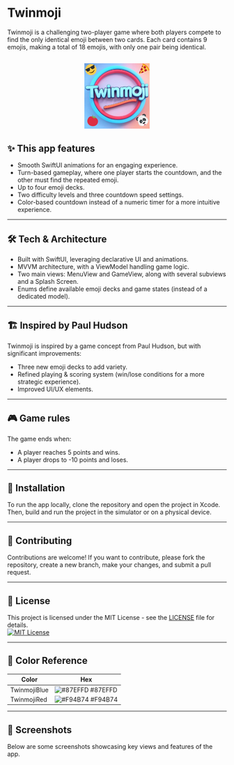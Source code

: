 # Twinmoji
Twinmoji is a challenging two-player game where both players compete to find the only identical emoji between two cards. Each card contains 9 emojis, making a total of 18 emojis, with only one pair being identical.

##
<p align="center">
<img src="https://github.com/raveintospace/Twinmoji/blob/main/Twinmoji/Twinmoji/Assets.xcassets/logo.imageset/logo.jpg" alt="App icon" title="App icon" width="150" height="150">
</p>

## ✨ This app features
- Smooth SwiftUI animations for an engaging experience.
- Turn-based gameplay, where one player starts the countdown, and the other must find the repeated emoji.
- Up to four emoji decks.
- Two difficulty levels and three countdown speed settings.
- Color-based countdown instead of a numeric timer for a more intuitive experience.
---

## 🛠️ Tech & Architecture
- Built with SwiftUI, leveraging declarative UI and animations.
- MVVM architecture, with a ViewModel handling game logic.
- Two main views: MenuView and GameView, along with several subviews and a Splash Screen.
- Enums define available emoji decks and game states (instead of a dedicated model).

---

## 🏗️ Inspired by Paul Hudson
Twinmoji is inspired by a game concept from Paul Hudson, but with significant improvements:
- Three new emoji decks to add variety.
- Refined playing & scoring system (win/lose conditions for a more strategic experience).
- Improved UI/UX elements.

---

## 🎮 Game rules
The game ends when:
- A player reaches 5 points and wins.
- A player drops to -10 points and loses.

---

## 🚀 Installation
To run the app locally, clone the repository and open the project in Xcode. Then, build and run the project in the simulator or on a physical device.

---

## 🤝 Contributing
Contributions are welcome! If you want to contribute, please fork the repository, create a new branch, make your changes, and submit a pull request.

---

## 📜 License
This project is licensed under the MIT License - see the [LICENSE](LICENSE) file for details.
<br/>
[![MIT License](https://img.shields.io/badge/License-MIT-green.svg)](https://choosealicense.com/licenses/mit/)

---

## 🎨 Color Reference

| Color      | Hex                                                                |
| ---------- | ------------------------------------------------------------------ |
| TwinmojiBlue | ![#87EFFD](https://via.placeholder.com/10/87EFFD?text=+) #87EFFD   |
| TwinmojiRed  | ![#F94B74](https://via.placeholder.com/10/F94B74?text=+) #F94B74   |

---

## 📸 Screenshots
Below are some screenshots showcasing key views and features of the app.
